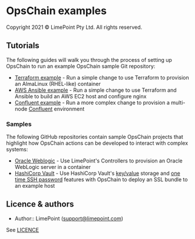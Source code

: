 # OpsChain examples

Copyright 2021 © LimePoint Pty Ltd. All rights reserved.

## Tutorials

The following guides will walk you through the process of setting up OpsChain to run an example OpsChain sample Git repository:

- [Terraform example](running_a_simple_terraform_change.md) - Run a simple change to use Terraform to provision an AlmaLinux (RHEL-like) container
- [AWS Ansible example](running_an_aws_ansible_change.md) - Run a simple change to use Terraform and Ansible to build an AWS EC2 host and configure nginx
- [Confluent example](running_a_complex_change.md) - Run a more complex change to provision a multi-node [Confluent](https://www.confluent.io) environment

### Samples

The following GitHub repositories contain sample OpsChain projects that highlight how OpsChain actions can be developed to interact with complex systems:

- [Oracle Weblogic](https://github.com/LimePoint/opschain-examples-weblogic) - Use LimePoint's Controllers to provision an Oracle WebLogic server in a container
- [HashiCorp Vault](https://github.com/LimePoint/opschain-examples-vault) - Use HashiCorp Vault's [key/value](https://learn.hashicorp.com/tutorials/vault/static-secrets?in=vault/secrets-management) storage and [one time SSH password](https://learn.hashicorp.com/tutorials/vault/ssh-otp?in=vault/secrets-management) features with OpsChain to deploy an SSL bundle to an example host

## Licence & authors

- Author:: LimePoint (support@limepoint.com)

See [LICENCE](/LICENCE.md)
